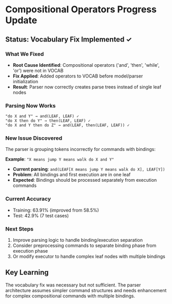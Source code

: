 # Compositional Operators Progress Update

## Status: Vocabulary Fix Implemented ✓

### What We Fixed
- **Root Cause Identified**: Compositional operators ('and', 'then', 'while', 'or') were not in VOCAB
- **Fix Applied**: Added operators to VOCAB before model/parser initialization
- **Result**: Parser now correctly creates parse trees instead of single leaf nodes

### Parsing Now Works
```
"do X and Y" → and(LEAF, LEAF) ✓
"do X then do Y" → then(LEAF, LEAF) ✓
"do X and Y then do Z" → and(LEAF, then(LEAF, LEAF)) ✓
```

### New Issue Discovered
The parser is grouping tokens incorrectly for commands with bindings:

**Example**: `"X means jump Y means walk do X and Y"`
- **Current parsing**: `and(LEAF[X means jump Y means walk do X], LEAF[Y])`
- **Problem**: All bindings and first execution are in one leaf
- **Expected**: Bindings should be processed separately from execution commands

### Current Accuracy
- Training: 63.91% (improved from 58.5%)
- Test: 42.9% (7 test cases)

### Next Steps
1. Improve parsing logic to handle binding/execution separation
2. Consider preprocessing commands to separate binding phase from execution phase
3. Or modify executor to handle complex leaf nodes with multiple bindings

## Key Learning
The vocabulary fix was necessary but not sufficient. The parser architecture assumes simpler command structures and needs enhancement for complex compositional commands with multiple bindings.
